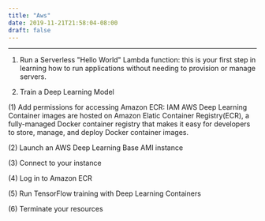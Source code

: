 ```yaml
---
title: "Aws"
date: 2019-11-21T21:58:04-08:00
draft: false
---
```


- - - 
1. Run a Serverless "Hello World"
Lambda function: this is your first step in learning how to run applications without needing to provision or manage servers.


2. Train a Deep Learning Model

(1) Add permissions for accessing Amazon ECR: IAM 
AWS Deep Learning Container images are hosted on Amazon Elatic Container Registry(ECR), a fully-managed Docker container registry that makes it easy for developers to store, manage, and deploy Docker container images.

(2) Launch an AWS Deep Learning Base AMI instance

(3) Connect to your instance

(4) Log in to Amazon ECR

(5) Run TensorFlow training with Deep Learning Containers

(6) Terminate your resources